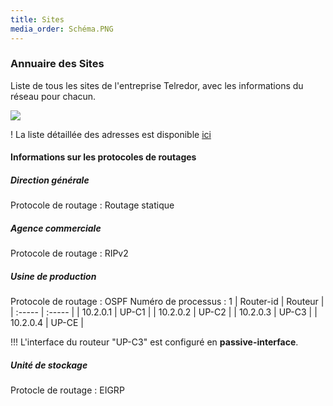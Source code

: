 ```yaml
---
title: Sites
media_order: Schéma.PNG
---
```


### Annuaire des Sites

Liste de tous les sites de l'entreprise Telredor, avec les informations du réseau pour chacun.

![](Sch%C3%A9ma.PNG)

! La liste détaillée des adresses est disponible [ici](/addressage-ip/listes-des-adresses)

#### Informations sur les protocoles de routages

##### Direction générale

Protocole de routage : Routage statique

##### Agence commerciale

Protocole de routage : RIPv2

##### Usine de production

Protocole de routage : OSPF
Numéro de processus : 1
|  Router-id  |  Routeur  |
|  :-----          |  :-----          |
|  10.2.0.1 |  UP-C1 |
|  10.2.0.2 |  UP-C2 |
|  10.2.0.3 |  UP-C3 |
|  10.2.0.4 |  UP-CE |

!!! L'interface du routeur "UP-C3" est configuré en **passive-interface**.

##### Unité de stockage

Protocle de routage : EIGRP